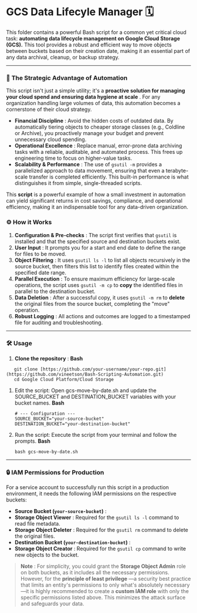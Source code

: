 # GCS Data Lifecyle Manager 🗓️

This folder contains a powerful Bash script for a common yet critical cloud task: **automating data lifecycle management on Google Cloud Storage (GCS).** This tool provides a robust and efficient way to move objects between buckets based on their creation date, making it an essential part of any data archival, cleanup, or backup strategy.

---

### 🎯 **The Strategic Advantage of Automation**

This script isn't just a simple utility; it's a  **proactive solution for managing your cloud spend and ensuring data hygiene at scale** . For any organization handling large volumes of data, this automation becomes a cornerstone of their cloud strategy.

* **Financial Discipline** : Avoid the hidden costs of outdated data. By automatically tiering objects to cheaper storage classes (e.g., Coldline or Archive), you proactively manage your budget and prevent unnecessary cloud spending.
* **Operational Excellence** : Replace manual, error-prone data archiving tasks with a reliable, auditable, and automated process. This frees up engineering time to focus on higher-value tasks.
* **Scalability & Performance** : The use of `gsutil -m` provides a parallelized approach to data movement, ensuring that even a terabyte-scale transfer is completed efficiently.  This built-in performance is what distinguishes it from simple, single-threaded scripts.

This **script** is a powerful example of how a small investment in automation can yield significant returns in cost savings, compliance, and operational efficiency, making it an indispensable tool for any data-driven organization.

### ⚙️ How it Works

1. **Configuration & Pre-checks** : The script first verifies that `gsutil` is installed and that the specified source and destination buckets exist.
2. **User Input** : It prompts you for a start and end date to define the range for files to be moved.
3. **Object Filtering** : It uses `gsutil ls -l` to list all objects recursively in the source bucket, then filters this list to identify files created within the specified date range.
4. **Parallel Execution** : To ensure maximum efficiency for large-scale operations, the script uses `gsutil -m cp` to **copy** the identified files in parallel to the destination bucket.
5. **Data Deletion** : After a successful copy, it uses `gsutil -m rm` to **delete** the original files from the source bucket, completing the "move" operation.
6. **Robust Logging** : All actions and outcomes are logged to a timestamped file for auditing and troubleshooting.

---

### 🛠️ Usage

1. **Clone the repository** :
   **Bash**

```
   git clone [https://github.com/your-username/your-repo.git](https://github.com/vineetson/Bash-Scripting-Automation.git)
   cd Google Cloud Platform/Cloud Storage
```

1. Edit the script:
   Open gcs-move-by-date.sh and update the SOURCE_BUCKET and DESTINATION_BUCKET variables with your bucket names.
   **Bash**

   ```
   # --- Configuration ---
   SOURCE_BUCKET="your-source-bucket"
   DESTINATION_BUCKET="your-destination-bucket"
   ```
2. Run the script:
   Execute the script from your terminal and follow the prompts.
   **Bash**

   ```
   bash gcs-move-by-date.sh
   ```

---

### 🔒 IAM Permissions for Production

For a service account to successfully run this script in a production environment, it needs the following IAM permissions on the respective buckets:

* **Source Bucket (`your-source-bucket`)** :
* **Storage Object Viewer** : Required for the `gsutil ls -l` command to read file metadata.
* **Storage Object Deleter** : Required for the `gsutil rm` command to delete the original files.
* **Destination Bucket (`your-destination-bucket`)** :
* **Storage Object Creator** : Required for the `gsutil cp` command to write new objects to the bucket.

> **Note** : For simplicity, you could grant the **Storage Object Admin** role on both buckets, as it includes all the necessary permissions. However, for the  **principle of least privilege** —a security best practice that limits an entity's permissions to only what's absolutely necessary—it is highly recommended to create a **custom IAM role** with only the specific permissions listed above. This minimizes the attack surface and safeguards your data.
